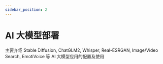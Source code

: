 ```yaml
---
sidebar_position: 2
---
```


# AI 大模型部署

主要介绍 Stable Diffusion, ChatGLM2, Whisper, Real-ESRGAN, Image/Video Search, EmotiVoice 等 AI 大模型应用的配置及使用

<DocCardList />
